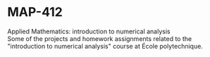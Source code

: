 # MAP-412
Applied Mathematics: introduction to numerical analysis
<br>
Some of the projects and homework assignments related to the "introduction to numerical analysis" course at École polytechnique.
